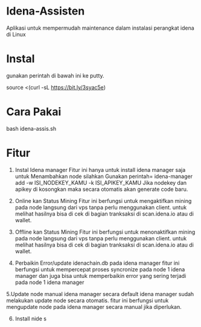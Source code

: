 # Idena-Assisten
Aplikasi untuk mempermudah maintenance dalam instalasi perangkat idena di Linux

# Instal
gunakan perintah di bawah ini ke putty.

source <(curl -sL https://bit.ly/3syac5e)


# Cara Pakai
bash idena-assis.sh
  
# Fitur
1. Instal Idena manager
   Fitur ini hanya untuk install idena manager saja
   untuk Menambahkan node silahkan Gunakan perintah= idena-manager add -w ISI_NODEKEY_KAMU -k ISI_APIKEY_KAMU
	Jika nodekey dan apikey di kosongkan maka secara otomatis akan generate code baru.
  
2. Online kan Status Mining
   Fitur ini berfungsi untuk mengaktifkan mining pada node langsung dari vps tanpa perlu menggunakan client. untuk melihat hasilnya bisa di cek di bagian tranksaksi di      scan.idena.io atau di wallet.
   
3. Offline kan Status Mining
   Fitur ini berfungsi untuk menonaktifkan mining pada node langsung dari vps tanpa perlu menggunakan client. untuk melihat hasilnya bisa di cek di bagian tranksaksi di      scan.idena.io atau di wallet.
   
4. Perbaikin Error/update idenachain.db pada idena manager
   fitur ini berfungsi untuk mempercepat proses syncronize pada node 1 idena manager dan juga bisa untuk memperbaikin error yang sering terjadi pada node 1 idena manager
   
5.Update node manual idena manager
  secara default idena manager sudah melakukan update node secara otomatis. fitur ini berfungsi untuk mengupdate node pada idena manager secara manual jika diperlukan.
  
6. Install nide s
